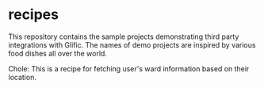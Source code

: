 # recipes

This repository contains the sample projects demonstrating third party integrations with Glific. The names of demo projects are inspired by various food dishes all over the world.

Chole: This is a recipe for fetching user's ward information based on their location.
